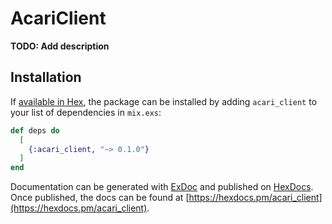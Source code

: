 # AcariClient

**TODO: Add description**

## Installation

If [available in Hex](https://hex.pm/docs/publish), the package can be installed
by adding `acari_client` to your list of dependencies in `mix.exs`:

```elixir
def deps do
  [
    {:acari_client, "~> 0.1.0"}
  ]
end
```

Documentation can be generated with [ExDoc](https://github.com/elixir-lang/ex_doc)
and published on [HexDocs](https://hexdocs.pm). Once published, the docs can
be found at [https://hexdocs.pm/acari_client](https://hexdocs.pm/acari_client).

